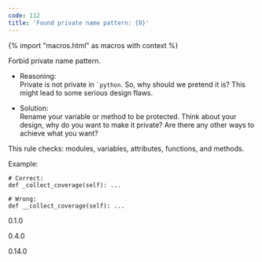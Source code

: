 ```yaml
---
code: 112
title: 'Found private name pattern: {0}'
---
```


{% import "macros.html" as macros with context %}

Forbid private name pattern.

  - Reasoning:  
    Private is not private in `` `python ``. So, why should we pretend
    it is? This might lead to some serious design flaws.

  - Solution:  
    Rename your variable or method to be protected. Think about your
    design, why do you want to make it private? Are there any other ways
    to achieve what you want?

This rule checks: modules, variables, attributes, functions, and
methods.

Example:

    # Correct:
    def _collect_coverage(self): ...
    
    # Wrong:
    def __collect_coverage(self): ...

<div class="versionadded">

0.1.0

</div>

<div class="versionchanged">

0.4.0

</div>

<div class="versionchanged">

0.14.0

</div>